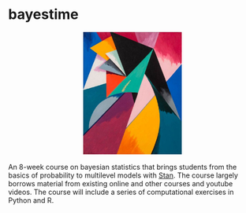 # bayestime

<p align="center">
  <img src="inspiration.jpg" width="200"/>
</p>

An 8-week course on bayesian statistics that brings students from the basics of probability to multilevel models with [Stan](https://mc-stan.org/). The course largely borrows material from existing online and other courses and youtube videos. The course will include a series of computational exercises in Python and R.
